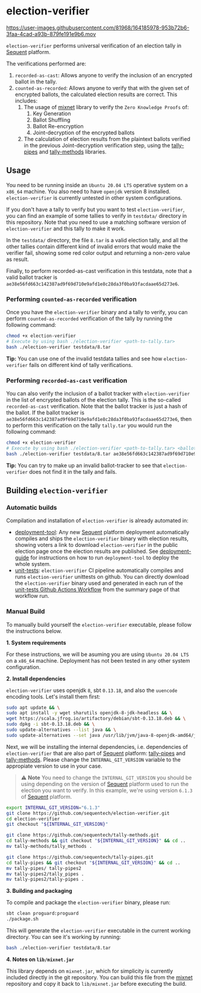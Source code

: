 # election-verifier

https://user-images.githubusercontent.com/81968/164185978-953b72b6-3faa-4cad-a93b-879fe191e9b6.mov

`election-verifier` performs universal verification of an election tally in
[Sequent] platform.

The verifications performed are:
1. `recorded-as-cast`: Allows anyone to verify the inclusion of an encrypted
   ballot in the tally.
2. `counted-as-recorded`: Allows anyone to verify that with the given set of
   encrypted ballots, the calculated election results are correct. This
   includes:
   1. The usage of [mixnet] library to verify the `Zero Knowledge Proofs` of:
      1. Key Generation
      1. Ballot Shuffling
      1. Ballot Re-encryption
      1. Joint-decryption of the encrypted ballots
   1. The calculation of election results from the plaintext ballots verified in
     the previous Joint-decryption verification step, using the [tally-pipes]
     and [tally-methods] libraries.

## Usage

You need to be running inside an `Ubuntu 20.04 LTS` operative system on a
`x86_64` machine. You also need to have `openjdk` version 8 installed.
`election-verifier` is currently untested in other system configurations.

If you don't have a tally to verify but you want to test `election-verifier`, you
can find an example of some tallies to verify in `testdata/` directory in this
repository. Note that you need to use a matching software version of
`election-verifier` and this tally to make it work.

In the `testdata/` directory, the file `8.tar` is a valid election tally, and
all the other tallies contain different kind of invalid errors that would make
the verifier fail, showing some red color output and returning a non-zero value
as result.

Finally, to perform recorded-as-cast verification in this testdata, note that a
valid ballot tracker is
`ae38e56fd663c142387ad9f69d710e9afd1e8c28da3f0ba93facdaae65d273e6`.

### Performing `counted-as-recorded` verification

Once you have the `election-verifier` binary and a tally to verify, you can perform
`counted-as-recorded` verification of the tally by running the following 
command:

```bash
chmod +x election-verifier
# Execute by using bash ./election-verifier <path-to-tally.tar>
bash ./election-verifier testdata/8.tar 
```

**Tip:** You can use one of the invalid testdata tallies and see how
`election-verifier` fails on different kind of tally verifications. 

### Performing `recorded-as-cast` verification

You can also verify the inclusion of a ballot tracker with `election-verifier` in
the list of encrypted ballots of the election tally. This is the so-called
`recorded-as-cast` verification. Note that the ballot tracker is just a hash of
the ballot. If the ballot tracker is
`ae38e56fd663c142387ad9f69d710e9afd1e8c28da3f0ba93facdaae65d273e6`, then to
perform this verification on the tally `tally.tar` you would run the
following command:

```bash
chmod +x election-verifier
# Execute by using bash ./election-verifier <path-to-tally.tar> <ballot-tracker>
bash ./election-verifier testdata/8.tar ae38e56fd663c142387ad9f69d710e9afd1e8c28da3f0ba93facdaae65d273e6
```

**Tip:** You can try to make up an invalid ballot-tracker to see that
`election-verifier` does not find it in the tally and fails.

## Building `election-verifier`

### Automatic builds

Compilation and installation of `election-verifier` is already automated in:
- [deployment-tool]: Any new [Sequent] platform deployment automatically compiles
  and ships the `election-verifier` binary with election results, showing voters a
  link to download `election-verifier` in the public election page once the
  election results are published. See [deployment-guide] for instructions on how
  to run `deployment-tool` to deploy the whole system.
- [unit-tests]: `election-verifier` CI pipeline automatically compiles and runs
  `election-verifier` unittests on github. You can directly download the
  `election-verifier` binary used and generated in each run of the 
  [unit-tests Github Actions Workflow] from the summary page of that workflow
  run.

### Manual Build

To manually build yourself the `election-verifier` executable, please follow the
instructions below.

**1. System requirements**

For these instructions, we will be asuming you are using `Ubuntu 20.04 LTS` on a
`x86_64` machine. Deployment has not been tested in any other system
configuration.

**2. Install dependencies**

`election-verifier` uses openjdk `8`, sbt `0.13.18`, and also the `uuencode` 
encoding tools. Let's install them first:

```bash
sudo apt update && \
sudo apt install -y wget sharutils openjdk-8-jdk-headless && \
wget https://scala.jfrog.io/artifactory/debian/sbt-0.13.18.deb && \
sudo dpkg -i sbt-0.13.18.deb && \
sudo update-alternatives --list java && \
sudo update-alternatives --set java /usr/lib/jvm/java-8-openjdk-amd64/jre/bin/java
```

Next, we will be installing the internal dependencies, i.e. dependencies of
`election-verifier` that are also part of [Sequent] platform: [tally-pipes] and
[tally-methods]. Please change the `INTERNAL_GIT_VERSION` variable to the
appropiate version to use in your case.

> :warning: **Note** You need to change the `INTERNAL_GIT_VERSION` you should be
using depending on the version of [Sequent] platform used to run the election you
want to verify. In this example, we're using version `6.1.3` of [Sequent] 
platform.

```bash
export INTERNAL_GIT_VERSION="6.1.3"
git clone https://github.com/sequentech/election-verifier.git
cd election-verifier
git checkout "${INTERNAL_GIT_VERSION}"

git clone https://github.com/sequentech/tally-methods.git
cd tally-methods && git checkout "${INTERNAL_GIT_VERSION}" && cd ..
mv tally-methods/tally_methods .

git clone https://github.com/sequentech/tally-pipes.git
cd tally-pipes && git checkout "${INTERNAL_GIT_VERSION}" && cd ..
mv tally-pipes/ tally-pipes2
mv tally-pipes2/tally_pipes .
mv tally-pipes2/tally-pipes .
```

**3. Building and packaging**

To compile and package the `election-verifier` binary, please run:

```bash
sbt clean proguard:proguard
./package.sh
```

This will generate the `election-verifier` executable in the current working
directory. You can see it's working by running:

```bash
bash ./election-verifier testdata/8.tar
```

**4. Notes on `lib/mixnet.jar`**

This library depends on `mixnet.jar`, which for simplicity is currently
included directly in the git repository. You can build this file from the
[mixnet] repository and copy it back to `lib/mixnet.jar` before executing
the build.

[Sequent]: https://sequentech.io
[mixnet]: https://github.com/sequentech/mixnet
[tally-pipes]: https://github.com/sequentech/tally-pipes
[tally-methods]: https://github.com/sequentech/tally-methods
[deployment-tool]: https://github.com/sequentech/deployment-tool
[unit-tests]: https://github.com/sequentech/election-verifier/blob/master/.github/workflows/unittests.yml
[deployment-guide]: https://sequent.github.io/documentation/docs/deployment/guide/
[unit-tests Github Actions Workflow]: https://github.com/sequentech/election-verifier/actions/workflows/unittests.yml
